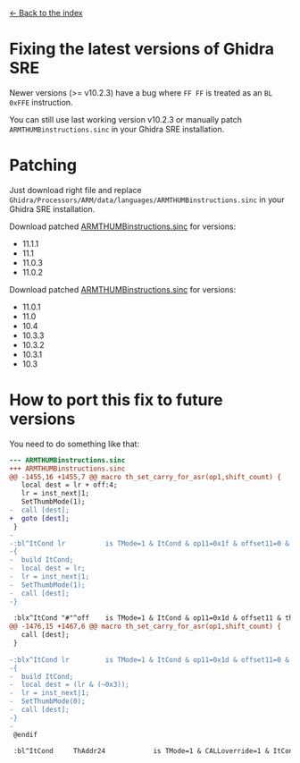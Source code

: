 [← Back to the index](./index.md)

# Fixing the latest versions of Ghidra SRE

Newer versions (>= v10.2.3) have a bug where `FF FF` is treated as an `BL 0xFFE` instruction.

You can still use last working version v10.2.3 or manually patch `ARMTHUMBinstructions.sinc` in your Ghidra SRE installation.

# Patching

Just download right file and replace `Ghidra/Processors/ARM/data/languages/ARMTHUMBinstructions.sinc` in your Ghidra SRE installation.

Download patched [ARMTHUMBinstructions.sinc](fixes/11.0.2+/ARMTHUMBinstructions.sinc) for versions:
- 11.1.1
- 11.1
- 11.0.3
- 11.0.2

Download patched [ARMTHUMBinstructions.sinc](fixes/10.3+/ARMTHUMBinstructions.sinc) for versions:
- 11.0.1
- 11.0
- 10.4
- 10.3.3
- 10.3.2
- 10.3.1
- 10.3

# How to port this fix to future versions
You need to do something like that:
```diff
--- ARMTHUMBinstructions.sinc
+++ ARMTHUMBinstructions.sinc
@@ -1455,16 +1455,7 @@ macro th_set_carry_for_asr(op1,shift_count) {
   local dest = lr + off:4;
   lr = inst_next|1;
   SetThumbMode(1);
-  call [dest];
+  goto [dest];
 }
-
-:bl^ItCond lr			is TMode=1 & ItCond & op11=0x1f & offset11=0 & lr
-{
-  build ItCond;
-  local dest = lr;
-  lr = inst_next|1;
-  SetThumbMode(1);
-  call [dest];
-}
 
 :blx^ItCond "#"^off 	is TMode=1 & ItCond & op11=0x1d & offset11 & thc0000=0 [ off = offset11 << 1; ]
@@ -1476,15 +1467,6 @@ macro th_set_carry_for_asr(op1,shift_count) {
   call [dest];
 }
 
-:blx^ItCond lr			is TMode=1 & ItCond & op11=0x1d & offset11=0 & thc0000=0 & lr
-{
-  build ItCond;
-  local dest = (lr & (~0x3));
-  lr = inst_next|1;
-  SetThumbMode(0);
-  call [dest];
-}
-
 @endif
 
 :bl^ItCond 	ThAddr24 			is TMode=1 & CALLoverride=1 & ItCond & (op11=0x1e; part2c1415=3 & part2c1212=1) & ThAddr24
```

